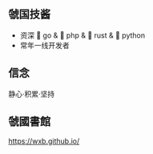 ## 虢国技酱

* 资深 🐹 go & 🐘 php & 🦀 rust & 🐍 python
* 常年一线开发者

## 信念

静心·积累·坚持

## 虢國書館
https://wxb.github.io/

<!--
**wxb/wxb** is a ✨ _special_ ✨ repository because its `README.md` (this file) appears on your GitHub profile.

Here are some ideas to get you started:

- 🔭 I’m currently working on ...
- 🌱 I’m currently learning ...
- 👯 I’m looking to collaborate on ...
- 🤔 I’m looking for help with ...
- 💬 Ask me about ...
- 📫 How to reach me: ...
- 😄 Pronouns: ...
- ⚡ Fun fact: ...
-->
